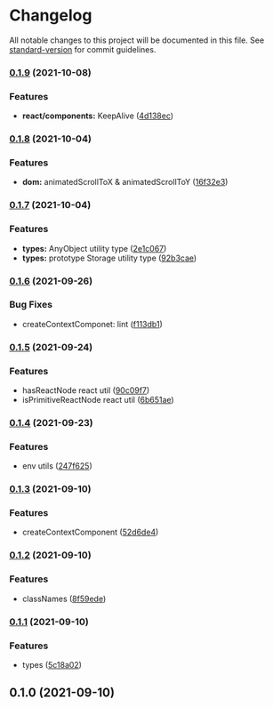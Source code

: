 # Changelog

All notable changes to this project will be documented in this file. See [standard-version](https://github.com/conventional-changelog/standard-version) for commit guidelines.

### [0.1.9](https://github.com/clickpick/shared/compare/v0.1.8...v0.1.9) (2021-10-08)


### Features

* **react/components:** KeepAlive ([4d138ec](https://github.com/clickpick/shared/commit/4d138ec0eaeda74a1aa39d070f95cceadd502d4b))

### [0.1.8](https://github.com/clickpick/shared/compare/v0.1.7...v0.1.8) (2021-10-04)


### Features

* **dom:** animatedScrollToX & animatedScrollToY ([16f32e3](https://github.com/clickpick/shared/commit/16f32e316762299a78858ad26e7f05a66da47466))

### [0.1.7](https://github.com/clickpick/shared/compare/v0.1.6...v0.1.7) (2021-10-04)


### Features

* **types:** AnyObject utility type ([2e1c067](https://github.com/clickpick/shared/commit/2e1c0679015484d5c4f14bd0113199b44984800a))
* **types:** prototype Storage utility type ([92b3cae](https://github.com/clickpick/shared/commit/92b3cae50d6e4c265dbc7bd8ef93e529ccc9b4bb))

### [0.1.6](https://github.com/clickpick/shared/compare/v0.1.5...v0.1.6) (2021-09-26)


### Bug Fixes

* createContextComponet: lint ([f113db1](https://github.com/clickpick/shared/commit/f113db1864943fb255728e3e95b4ccdde8691583))

### [0.1.5](https://github.com/clickpick/shared/compare/v0.1.4...v0.1.5) (2021-09-24)


### Features

* hasReactNode react util ([90c09f7](https://github.com/clickpick/shared/commit/90c09f78a7dfadcecf0b6b0a8b697df7f66bb2d7))
* isPrimitiveReactNode react util ([6b651ae](https://github.com/clickpick/shared/commit/6b651aea4161424742d76d79b42b226a95da93b0))

### [0.1.4](https://github.com/clickpick/shared/compare/v0.1.3...v0.1.4) (2021-09-23)


### Features

* env utils ([247f625](https://github.com/clickpick/shared/commit/247f6251c604a2608df96ba4196481b6bd5e2693))

### [0.1.3](https://github.com/clickpick/shared/compare/v0.1.2...v0.1.3) (2021-09-10)


### Features

* createContextComponent ([52d6de4](https://github.com/clickpick/shared/commit/52d6de4f11ca3ad30646d2ef96fe1602978e56cc))

### [0.1.2](https://github.com/clickpick/shared/compare/v0.1.1...v0.1.2) (2021-09-10)


### Features

* classNames ([8f59ede](https://github.com/clickpick/shared/commit/8f59edec37b73ddceb1758f334b4314dbdc0adaa))

### [0.1.1](https://github.com/clickpick/shared/compare/v0.1.0...v0.1.1) (2021-09-10)


### Features

* types ([5c18a02](https://github.com/clickpick/shared/commit/5c18a02043431aa5fdeb468fc72e541bd98af101))

## 0.1.0 (2021-09-10)
